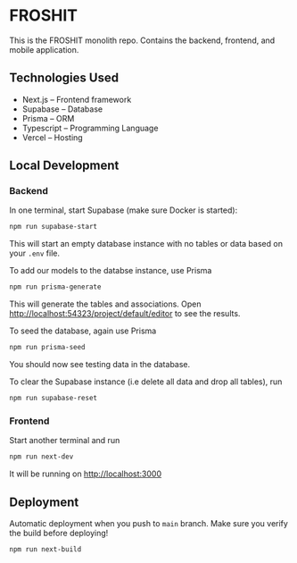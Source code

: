 # FROSHIT

This is the FROSHIT monolith repo. Contains the backend, frontend, and mobile application.

## Technologies Used

- Next.js – Frontend framework
- Supabase – Database
- Prisma – ORM
- Typescript – Programming Language
- Vercel – Hosting

## Local Development

### Backend

In one terminal, start Supabase (make sure Docker is started):

```bash
npm run supabase-start
```

This will start an empty database instance with no tables or data based on your `.env` file.

To add our models to the databse instance, use Prisma

```bash
npm run prisma-generate
```

This will generate the tables and associations.
Open [http://localhost:54323/project/default/editor](http://localhost:54323/project/default/editor)
to see the results.

To seed the database, again use Prisma

```bash
npm run prisma-seed
```

You should now see testing data in the database.

To clear the Supabase instance (i.e delete all data and drop all tables), run

```bash
npm run supabase-reset
```

### Frontend

Start another terminal and run

```bash
npm run next-dev
```

It will be running on [http://localhost:3000](http://localhost:3000)

## Deployment

Automatic deployment when you push to `main` branch. Make sure you verify the build before deploying!

```bash
npm run next-build
```

